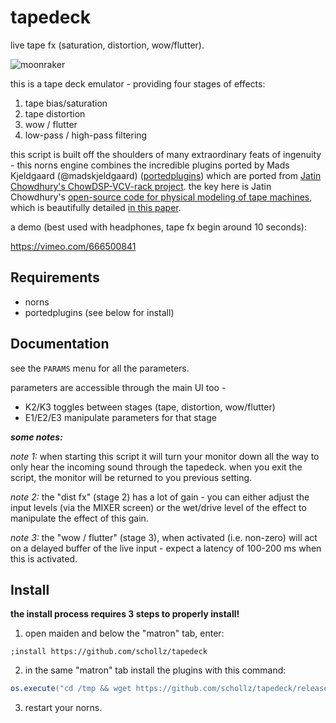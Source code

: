 # tapedeck

live tape fx (saturation, distortion, wow/flutter).


![moonraker](https://user-images.githubusercontent.com/6550035/149668537-202958bc-c680-4880-a8a2-d104cc9e15dd.png)

this is a tape deck emulator - providing four stages of effects: 

1) tape bias/saturation
2) tape distortion
3) wow / flutter 
4) low-pass / high-pass filtering

this script is built off the shoulders of many extraordinary feats of ingenuity - this norns engine combines the incredible plugins ported by Mads Kjeldgaard (@madskjeldgaard) ([portedplugins](https://github.com/madskjeldgaard/portedplugins)) which are ported from [Jatin Chowdhury's ChowDSP-VCV-rack project](https://github.com/jatinchowdhury18/ChowDSP-VCV). the key here is Jatin Chowdhury's [open-source code for physical modeling of tape machines](https://github.com/jatinchowdhury18/AnalogTapeModel), which is beautifully detailed [in this paper](dafx2019.bcu.ac.uk/papers/DAFx2019_paper_3.pdf).

a demo (best used with headphones, tape fx begin around 10 seconds):

https://vimeo.com/666500841

## Requirements

- norns
- portedplugins (see below for install)

## Documentation

see the `PARAMS` menu for all the parameters.

parameters are accessible through the main UI too - 

- K2/K3 toggles between stages (tape, distortion, wow/flutter)
- E1/E2/E3 manipulate parameters for that stage

***some notes:***

_note 1:_ when starting this script it will turn your monitor down all the way to only hear the incoming sound through the tapedeck. when you exit the script, the monitor will be returned to you previous setting.

_note 2:_ the "dist fx" (stage 2) has a lot of gain - you can either adjust the input levels (via the MIXER screen) or the wet/drive level of the effect to manipulate the effect of this gain.

_note 3:_ the "wow / flutter" (stage 3), when activated (i.e. non-zero) will act on a delayed buffer of the live input - expect a latency of 100-200 ms when this is activated.

## Install

**the install process requires 3 steps to properly install!**

1. open maiden and below the "matron" tab, enter:


```
;install https://github.com/schollz/tapedeck
```

2. in the same "matron" tab install the plugins with this command:

```lua
os.execute("cd /tmp && wget https://github.com/schollz/tapedeck/releases/download/PortedPlugins/PortedPlugins.tar.gz && tar -xvzf PortedPlugins.tar.gz && rm PortedPlugins.tar.gz && sudo rsync -avrP PortedPlugins /usr/share/SuperCollider/Extensions/")
```

3. restart your norns.
